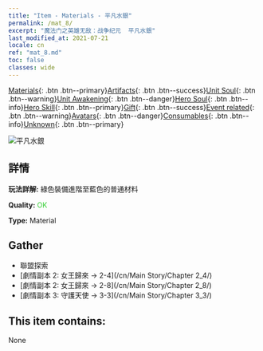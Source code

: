 ```yaml
---
title: "Item - Materials - 平凡水銀"
permalink: /mat_8/
excerpt: "魔法门之英雄无敌：战争纪元  平凡水銀"
last_modified_at: 2021-07-21
locale: cn
ref: "mat_8.md"
toc: false
classes: wide
---
```

 [Materials](/ItemsCN/){: .btn .btn--primary}[Artifacts](/ItemsCN/Artifacts/){: .btn .btn--success}[Unit Soul](/ItemsCN/UnitSoul/){: .btn .btn--warning}[Unit Awakening](/ItemsCN/UnitAwakening/){: .btn .btn--danger}[Hero Soul](/ItemsCN/HeroSoul/){: .btn .btn--info}[Hero Skill](/ItemsCN/HeroSkill/){: .btn .btn--primary}[Gift](/ItemsCN/Gift/){: .btn .btn--success}[Event related](/ItemsCN/Events/){: .btn .btn--warning}[Avatars](/ItemsCN/Avatars/){: .btn .btn--danger}[Consumables](/ItemsCN/Consumables/){: .btn .btn--info}[Unknown](/ItemsCN/Unknown/){: .btn .btn--primary}

 ![平凡水銀](/images/t/i_cailiao_shuiyin1.png)

## 詳情
 **玩法詳解:** 綠色裝備進階至藍色的普通材料

 **Quality:** <span style="color: #32CD32">OK</span>

 **Type:** Material

## Gather

*    聯盟探索 
*    [劇情副本 2: 女王歸來 -> 2-4](/cn/Main Story/Chapter 2_4/) 
*    [劇情副本 2: 女王歸來 -> 2-8](/cn/Main Story/Chapter 2_8/) 
*    [劇情副本 3: 守護天使 -> 3-3](/cn/Main Story/Chapter 3_3/) 

## This item contains:

  None


